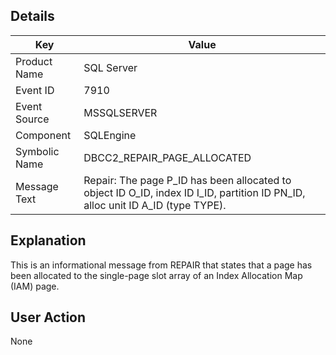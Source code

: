 ## Details  
  
| Key | Value |
| --- | --- |  
| Product Name | SQL Server |  
| Event ID | 7910 |
| Event Source | MSSQLSERVER |
| Component | SQLEngine |
| Symbolic Name | DBCC2\_REPAIR\_PAGE\_ALLOCATED |
| Message Text | Repair: The page P\_ID has been allocated to object ID O\_ID, index ID I\_ID, partition ID PN\_ID, alloc unit ID A\_ID \(type TYPE\). |
  
## Explanation  
This is an informational message from REPAIR that states that a page has been allocated to the single\-page slot array of an Index Allocation Map \(IAM\) page.  
  
## User Action  
None  
